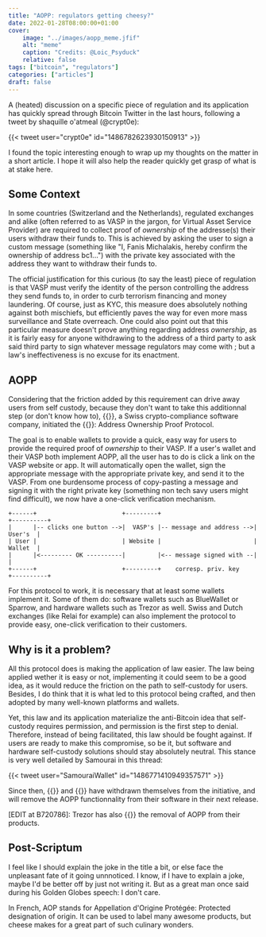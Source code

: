 ```yaml
---
title: "AOPP: regulators getting cheesy?"
date: 2022-01-28T08:00:00+01:00
cover:
    image: "../images/aopp_meme.jfif"
    alt: "meme"
    caption: "Credits: @Loic_Psyduck"
    relative: false
tags: ["bitcoin", "regulators"]
categories: ["articles"]
draft: false
---
```


A (heated) discussion on a specific piece of regulation and its application has quickly spread through Bitcoin Twitter in the last hours, following a tweet by 
shaquille o'atmeal (@crypt0e):

{{< tweet user="crypt0e" id="1486782623930150913" >}}

I found the topic interesting enough to wrap up my thoughts on the matter in a short article. I hope it will also help the reader quickly get grasp of what is at stake here.

## Some Context

In some countries (Switzerland and the Netherlands), regulated exchanges and alike (often referred to as VASP in the jargon, for Virtual Asset Service Provider) are required to collect proof of *ownership* of the addresse(s) their users withdraw their funds to. This is achieved by asking the user to sign a custom message (something like "I, Fanis Michalakis, hereby confirm the ownership of address bc1...") with the private key associated with the address they want to withdraw their funds to.

The official justification for this curious (to say the least) piece of regulation is that VASP must verify the identity of the person controlling the address they send funds to, in order to curb terrorism financing and money laundering. Of course, just as KYC, this measure does absolutely nothing against both mischiefs, but efficiently paves the way for even more mass surveillance and State overreach. One could also point out that this particular measure doesn't prove anything regarding address *ownership*, as it is fairly easy for anyone withdrawing to the address of a third party to ask said third party to sign whatever message regulators may come with ; but a law's ineffectiveness is no excuse for its enactment.

## AOPP

Considering that the friction added by this requirement can drive away users from self custody, because they don't want to take this additionnal step (or don't know how to), {{<newtabref href="https://www.21analytics.ch/" title="21analytics">}}, a Swiss crypto-compliance software company, initiated the {{<newtabref href="https://aopp.group" title="AOPP">}}: Address Ownership Proof Protocol.

The goal is to enable wallets to provide a quick, easy way for users to provide the required proof of *ownership* to their VASP. If a user's wallet and their VASP both implement AOPP, all the user has to do is click a link on the VASP website or app. It will automatically open the wallet, sign the appropriate message with the appropriate private key, and send it to the VASP. From one burdensome process of copy-pasting a message and signing it with the right private key (something non tech savy users might find difficult), we now have a one-click verification mechanism.

```kd
+------+                        +---------+                          +----------+
|      |-- clicks one button -->|  VASP's |-- message and address -->|  User's  |
| User |                        | Website |                          |  Wallet  |
|      |<--------- OK ----------|         |<-- message signed with --|          |
+------+                        +---------+    corresp. priv. key    +----------+
```

For this protocol to work, it is necessary that at least some wallets implement it. Some of them do: software wallets such as BlueWallet or Sparrow, and hardware wallets such as Trezor as well. Swiss and Dutch exchanges (like Relai for example) can also implement the protocol to provide easy, one-click verification to their customers.

## Why is it a problem?

All this protocol does is making the application of law easier. The law being applied wether it is easy or not, implementing it could seem to be a good idea, as it would reduce the friction on the path to self-custody for users. Besides, I do think that it is what led to this protocol being crafted, and then adopted by many well-known platforms and wallets.

Yet, this law and its application materialize the anti-Bitcoin idea that self-custody requires permission, and permission is the first step to denial. Therefore, instead of being facilitated, this law should be fought against. If users are ready to make this compromise, so be it, but software and hardware self-custody solutions should stay absolutely neutral. This stance is very well detailed by Samourai in this thread:

{{< tweet user="SamouraiWallet" id="1486771410949357571" >}}

Since then, {{<newtabref href="https://twitter.com/SparrowWallet/status/1486785866739728386" title="Sparrow">}} and {{<newtabref href="https://twitter.com/bluewalletio/status/1486805550608392194" title="BlueWallet">}} have withdrawn themselves from the initiative, and will remove the AOPP functionnality from their software in their next release.

[EDIT at B720786]: Trezor has also {{<newtabref href="https://twitter.com/Trezor/status/1487091879883722755" title="announced">}} the removal of AOPP from their products.

## Post-Scriptum

I feel like I should explain the joke in the title a bit, or else face the unpleasant fate of it going unnnoticed. I know, if I have to explain a joke, maybe I'd be better off by just not writing it. But as a great man once said during his Golden Globes speech: I don't care.

In French, AOP stands for Appellation d'Origine Protégée: Protected designation of origin. It can be used to label many awesome products, but cheese makes for a great part of such culinary wonders.